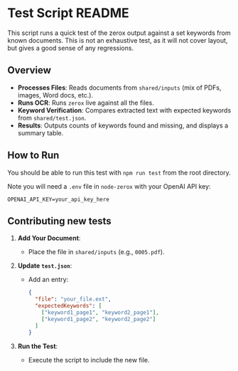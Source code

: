 # Test Script README

This script runs a quick test of the zerox output against a set keywords from known documents. This is not an exhaustive test, as it will not cover layout, but gives a good sense of any regressions.

## Overview

- **Processes Files**: Reads documents from `shared/inputs` (mix of PDFs, images, Word docs, etc.).
- **Runs OCR**: Runs `zerox` live against all the files.
- **Keyword Verification**: Compares extracted text with expected keywords from `shared/test.json`.
- **Results**: Outputs counts of keywords found and missing, and displays a summary table.

## How to Run

You should be able to run this test with `npm run test` from the root directory.

Note you will need a `.env` file in `node-zerox` with your OpenAI API key:

```
OPENAI_API_KEY=your_api_key_here
```

## Contributing new tests

1. **Add Your Document**:

   - Place the file in `shared/inputs` (e.g., `0005.pdf`).

2. **Update `test.json`**:

   - Add an entry:

     ```json
     {
       "file": "your_file.ext",
       "expectedKeywords": [
         ["keyword1_page1", "keyword2_page1"],
         ["keyword1_page2", "keyword2_page2"]
       ]
     }
     ```

3. **Run the Test**:

   - Execute the script to include the new file.
